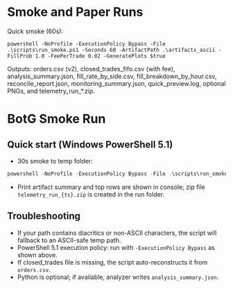 # Smoke and Paper Runs

Quick smoke (60s):

```
powershell -NoProfile -ExecutionPolicy Bypass -File .\scripts\run_smoke.ps1 -Seconds 60 -ArtifactPath .\artifacts_ascii -FillProb 1.0 -FeePerTrade 0.02 -GeneratePlots $true
```

Outputs: orders.csv (v2), closed_trades_fifo.csv (with fee), analysis_summary.json, fill_rate_by_side.csv, fill_breakdown_by_hour.csv, reconcile_report.json, monitoring_summary.json, quick_preview.log, optional PNGs, and telemetry_run_*.zip.
# BotG Smoke Run

## Quick start (Windows PowerShell 5.1)

- 30s smoke to temp folder:

```powershell
powershell -NoProfile -ExecutionPolicy Bypass -File .\scripts\run_smoke.ps1 -Seconds 30 -ArtifactPath $env:TEMP\botg_artifacts -FillProb 1.0
```

- Print artifact summary and top rows are shown in console; zip file `telemetry_run_{ts}.zip` is created in the run folder.

## Troubleshooting

- If your path contains diacritics or non-ASCII characters, the script will fallback to an ASCII-safe temp path.
- PowerShell 5.1 execution policy: run with `-ExecutionPolicy Bypass` as shown above.
- If closed_trades file is missing, the script auto-reconstructs it from `orders.csv`.
- Python is optional; if available, analyzer writes `analysis_summary.json`.
